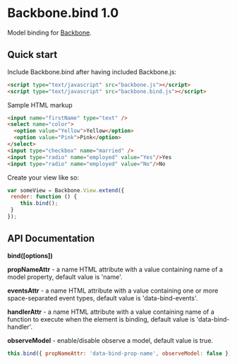 # Backbone.bind 1.0

Model binding for <a href="http://backbonejs.org/" target="_blank">Backbone</a>.

## Quick start

Include Backbone.bind after having included Backbone.js:
```html
<script type="text/javascript" src="backbone.js"></script>
<script type="text/javascript" src="backbone.bind.js"></script>
```
Sample HTML markup
```html
<input name="firstName" type="text" />
<select name="color">
  <option value="Yellow">Yellow</option>
  <option value="Pink">Pink</option>
</select>
<input type="checkbox" name="married" />
<input type="radio" name="employed" value="Yes"/>Yes
<input type="radio" name="employed" value="No"/>No
```
Create your view like so:
```javascript
var someView = Backbone.View.extend({
 render: function () {
    this.bind();
 }
});
```

## API Documentation
**bind([options])**

**propNameAttr** - a name HTML attribute with a value containing name of a model property, default value is 'name'.

**eventsAttr** - a name HTML attribute with a value containing one or more space-separated event types, default value is 'data-bind-events'.

**handlerAttr** - a name HTML attribute with a value containing name of a function to execute when the element is binding, default value is 'data-bind-handler'.

**observeModel** - enable/disable observe a model, default value is true.

```javascript
this.bind({ propNameAttr: 'data-bind-prop-name', observeModel: false });
```


